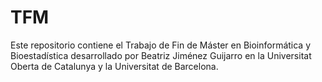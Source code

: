 # TFM
Este repositorio contiene el Trabajo de Fin de Máster en Bioinformática y Bioestadística desarrollado por Beatriz Jiménez Guijarro en la Universitat Oberta de Catalunya y la Universitat de Barcelona.
